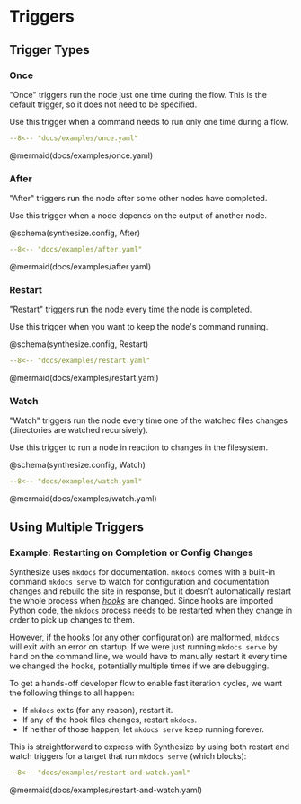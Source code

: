 # Triggers

## Trigger Types

### Once

"Once" triggers run the node just one time during the flow.
This is the default trigger, so it does not need to be specified.

Use this trigger when a command needs to run only one time during a flow.

```yaml
--8<-- "docs/examples/once.yaml"
```

@mermaid(docs/examples/once.yaml)

### After

"After" triggers run the node after some other nodes have completed.

Use this trigger when a node depends on the output of another node.

@schema(synthesize.config, After)

```yaml
--8<-- "docs/examples/after.yaml"
```

@mermaid(docs/examples/after.yaml)

### Restart

"Restart" triggers run the node every time the node is completed.

Use this trigger when you want to keep the node's command running.

@schema(synthesize.config, Restart)

```yaml
--8<-- "docs/examples/restart.yaml"
```

@mermaid(docs/examples/restart.yaml)

### Watch

"Watch" triggers run the node every time one of the watched files changes
(directories are watched recursively).

Use this trigger to run a node in reaction to changes in the filesystem.

@schema(synthesize.config, Watch)

```yaml
--8<-- "docs/examples/watch.yaml"
```

@mermaid(docs/examples/watch.yaml)

## Using Multiple Triggers

### Example: Restarting on Completion or Config Changes

Synthesize uses `mkdocs` for documentation.
`mkdocs` comes with a built-in command `mkdocs serve` to watch for
configuration and documentation changes and rebuild the site in response,
but it doesn't automatically restart the whole process when
[*hooks*](https://www.mkdocs.org/user-guide/configuration/#hooks)
are changed.
Since hooks are imported Python code, the `mkdocs` process needs to
be restarted when they change in order to pick up changes to them.

However, if the hooks (or any other configuration) are malformed,
`mkdocs` will exit with an error on startup.
If we were just running `mkdocs serve` by hand on the command line,
we would have to manually restart it every time we changed the hooks,
potentially multiple times if we are debugging.

To get a hands-off developer flow to enable fast iteration cycles,
we want the following things to all happen:

- If `mkdocs` exits (for any reason), restart it.
- If any of the hook files changes, restart `mkdocs`.
- If neither of those happen, let `mkdocs serve` keep running forever.

This is straightforward to express with Synthesize by using both restart and watch triggers
for a target that run `mkdocs serve` (which blocks):

```yaml
--8<-- "docs/examples/restart-and-watch.yaml"
```

@mermaid(docs/examples/restart-and-watch.yaml)
